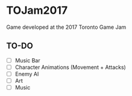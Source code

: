 # TOJam2017
Game developed at the 2017 Toronto Game Jam

## TO-DO
- [ ] Music Bar
- [ ] Character Animations (Movement + Attacks)
- [ ] Enemy AI
- [ ] Art
- [ ] Music
